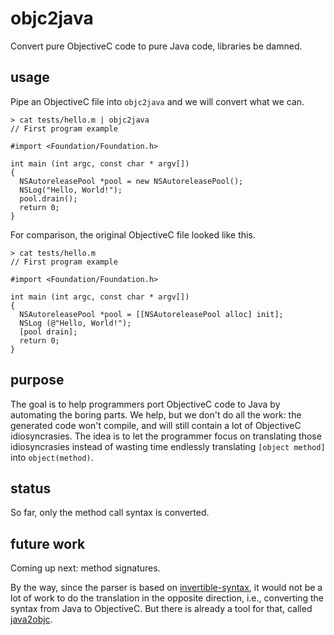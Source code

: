 objc2java
=========

Convert pure ObjectiveC code to pure Java code, libraries be damned.


usage
-----

Pipe an ObjectiveC file into `objc2java` and we will convert what we can.

    > cat tests/hello.m | objc2java
    // First program example
    
    #import <Foundation/Foundation.h>
    
    int main (int argc, const char * argv[])
    {
      NSAutoreleasePool *pool = new NSAutoreleasePool();
      NSLog("Hello, World!");
      pool.drain();
      return 0;
    }

For comparison, the original ObjectiveC file looked like this.

    > cat tests/hello.m
    // First program example
    
    #import <Foundation/Foundation.h>
    
    int main (int argc, const char * argv[])
    {
      NSAutoreleasePool *pool = [[NSAutoreleasePool alloc] init];
      NSLog (@"Hello, World!");
      [pool drain];
      return 0;
    }


purpose
-------
The goal is to help programmers port ObjectiveC code to Java by automating the boring parts. We help, but we don't do all the work: the generated code won't compile, and will still contain a lot of ObjectiveC idiosyncrasies. The idea is to let the programmer focus on translating those idiosyncrasies instead of wasting time endlessly translating `[object method]` into `object(method)`.


status
------

So far, only the method call syntax is converted.


future work
-----------

Coming up next: method signatures.

By the way, since the parser is based on [invertible-syntax](http://hackage.haskell.org/package/invertible-syntax), it would not be a lot of work to do the translation in the opposite direction, i.e., converting the syntax from Java to ObjectiveC. But there is already a tool for that, called [java2objc](https://code.google.com/p/java2objc/).
